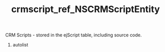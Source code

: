 ﻿---
title: crmscript_ref_NSCRMScriptEntity
description: NSCRMScriptEntity
intellisense: Void.NSCRMScriptEntity
keywords: NSCRMScriptEntity
so.topic: reference
---

CRM Scripts - stored in the ejScript table, including source code.

1. autolist 

